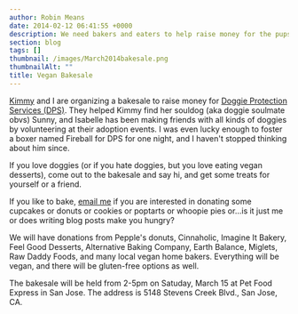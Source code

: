 ```yaml
---
author: Robin Means
date: 2014-02-12 06:41:55 +0000
description: We need bakers and eaters to help raise money for the pups on March 15.
section: blog
tags: []
thumbnail: /images/March2014bakesale.png
thumbnailAlt: ""
title: Vegan Bakesale
---
```


[Kimmy](http://rockmyvegansocks.vaskor.ca/) and I are organizing a bakesale to raise money for [Doggie Protection Services (DPS)](http://www.dpsrescue.org/). They helped Kimmy find her souldog (aka doggie soulmate obvs) Sunny, and Isabelle has been making friends with all kinds of doggies by volunteering at their adoption events. I was even lucky enough to foster a boxer named Fireball for DPS for one night, and I haven't stopped thinking about him since.

If you love doggies (or if you hate doggies, but you love eating vegan desserts), come out to the bakesale and say hi, and get some treats for yourself or a friend.

If you like to bake,&nbsp;[email me](mailto:vegandollhouse@gmail.com) if you are interested in donating some cupcakes or donuts or cookies or poptarts or whoopie pies or...is it just me or does writing blog posts make you hungry?

We will have donations from Pepple's donuts, Cinnaholic, Imagine It Bakery, Feel Good Desserts, Alternative Baking Company, Earth Balance, Miglets, Raw Daddy Foods, and many local vegan home bakers. Everything will be vegan, and there will be gluten-free options as well.

The bakesale will be held from 2-5pm on Satuday, March 15 at Pet Food Express in San Jose. The address is 5148 Stevens Creek Blvd.,&nbsp;San Jose, CA.

